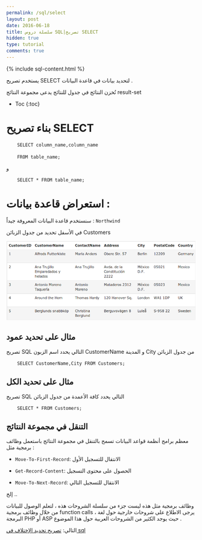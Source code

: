 ```yaml
---
permalink: /sql/select
layout: post
date: 2016-06-18
title: سلسلة دروس SQL|تصريح SELECT
hidden: true
type: tutorial
comments: true
---
```


{% include sql-content.html %}


يستخدم تصريح SELECT لتحديد بيانات في قاعدة البيانات .


تُخزن النتائج في جدول للنتائج يدعى مجموعة النتائج result-set


* Toc
{:toc}

# بناء تصريح SELECT 


        SELECT column_name,column_name

        FROM table_name; 

و


        SELECT * FROM table_name;

# استعراض قاعدة بيانات :



سنستخدم قاعدة البيانات المعروفة جيداً : `Northwind`


في الأسفل تحديد من جدول الزبائن Customers

![customers](/assets/customers.png)

## مثال على تحديد عمود


تصريح SQL التالي يحدد اسم الزبون CustomerName و المدينة City من جدول الزبائن


        SELECT CustomerName,City FROM Customers;

## مثال على تحديد الكل


 تصريح SQL التالي يحدد كافة الأعمدة من جدول الزبائن


        SELECT * FROM Customers;

## التنقل في مجموعة النتائج


معظم برامج أنظمة قواعد البيانات تسمح بالتنقل في مجموعة النتائج باستعمل وظائف برمجية مثل :

* `Move-To-First-Record`: الانتقال للتسجيل الأول

* `Get-Record-Content`: الحصول على محتوى التسجيل

* `Move-To-Next-Record`: الانتقال للتسجيل التالي

إلخ ..


وظائف برمجية مثل هذه ليست جزء من سلسلة الشروحات هذه ، لتعلم الوصول للبيانات من خلال وظائف برمجية function calls ، يرجى الاطلاع على شروحات خارجية حول لغة البرمجة PHP أو ASP حيث يوجد الكثير من الشروحات العربية حول هذا الموضوع .


التالي: [تصريح تحديد الإختلاف في sql](select-distinct)


